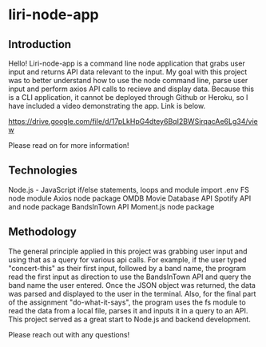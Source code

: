 # liri-node-app

## Introduction
Hello! Liri-node-app is a command line node application that grabs user input and returns API data relevant to the input. My goal with this project was to better understand how to use the node command line, parse user input and perform axios API calls to recieve and display data. Because this is a CLI application, it cannot be deployed through Github or Heroku, so I have included a video demonstrating the app. Link is below.

https://drive.google.com/file/d/17pLkHpG4dtey6BqI2BWSirqacAe6Lg34/view

Please read on for more information!

## Technologies
Node.js - JavaScript if/else statements, loops and module import
.env
FS node module
Axios node package
OMDB Movie Database API
Spotify API and node package
BandsInTown API
Moment.js node package


## Methodology 
The general principle applied in this project was grabbing user input and using that as a query for various api calls. For example, if the user typed "concert-this" as their first input, followed by a band name, the program read the first input as direction to use the BandsInTown API and query the band name the user entered. Once the JSON object was returned, the data was parsed and displayed to the user in the terminal. Also, for the final part of the assignment "do-what-it-says", the program uses the fs module to read the data from a local file, parses it and inputs it in a query to an API. This project served as a great start to Node.js and backend development.

Please reach out with any questions!
